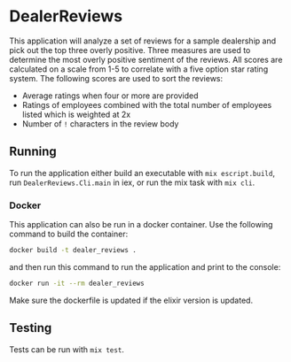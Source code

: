 # DealerReviews

This application will analyze a set of reviews for a sample dealership and pick out the top three overly positive.
Three measures are used to determine the most overly positive sentiment of the reviews.
All scores are calculated on a scale from 1-5 to correlate with a five option star rating system.
The following scores are used to sort the reviews:
- Average ratings when four or more are provided
- Ratings of employees combined with the total number of employees listed which is weighted at 2x
- Number of `!` characters in the review body

## Running
To run the application either build an executable with `mix escript.build`, 
run `DealerReviews.Cli.main` in iex, or run the mix task with `mix cli`.
### Docker
This application can also be run in a docker container. Use the following command to build the container:
```bash
docker build -t dealer_reviews .
```
and then run this command to run the application and print to the console:
```bash
docker run -it --rm dealer_reviews
```
Make sure the dockerfile is updated if the elixir version is updated.
## Testing
Tests can be run with `mix test`.

